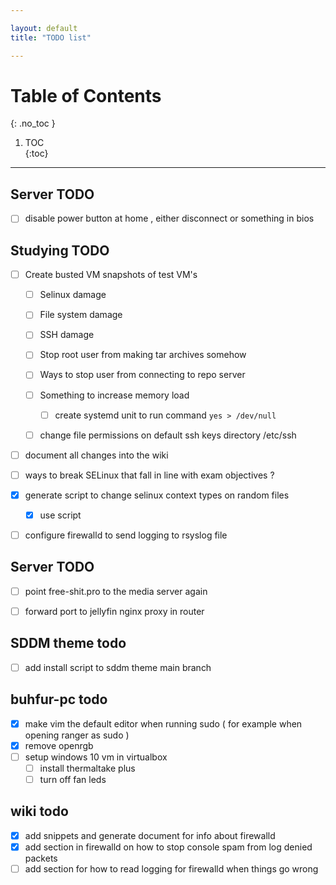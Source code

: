 ```yaml
---

layout: default
title: "TODO list"

---
```


# Table of Contents  
{: .no_toc }

1. TOC  
{:toc}

---

## Server TODO 

- [ ] disable power button at home , either disconnect or something in bios  

## Studying TODO 

- [ ] Create busted VM snapshots of test VM's 
    - [ ] Selinux damage
    - [ ] File system damage 
    - [ ] SSH damage 
    - [ ] Stop root user from making tar archives somehow 
    - [ ] Ways to stop user from connecting to repo server  
    - [ ] Something to increase memory load 
        - [ ] create systemd unit to run command `yes > /dev/null`
    - [ ] change file permissions on default ssh keys directory /etc/ssh


- [ ] document all changes into the wiki 
- [ ] ways to break SELinux that fall in line with exam objectives ? 
- [x] generate script to change selinux context types on random files 
    - [x] use script 
- [ ] configure firewalld to send logging to rsyslog file 



## Server TODO
 
- [ ] point free-shit.pro to the media server again 
- [ ] forward port to jellyfin nginx proxy in router 


## SDDM theme todo

- [ ] add install script to sddm theme main branch 

## buhfur-pc todo 

- [x] make vim the default editor when running sudo ( for example when opening ranger as sudo )
- [x] remove openrgb 
- [ ] setup windows 10 vm in virtualbox 
    - [ ] install thermaltake plus 
    - [ ] turn off fan leds 

## wiki todo 

- [x] add snippets and generate document for info about firewalld
- [x] add section in firewalld on how to stop console spam from log denied packets 
- [ ] add section for how to read logging for firewalld when things go wrong 
